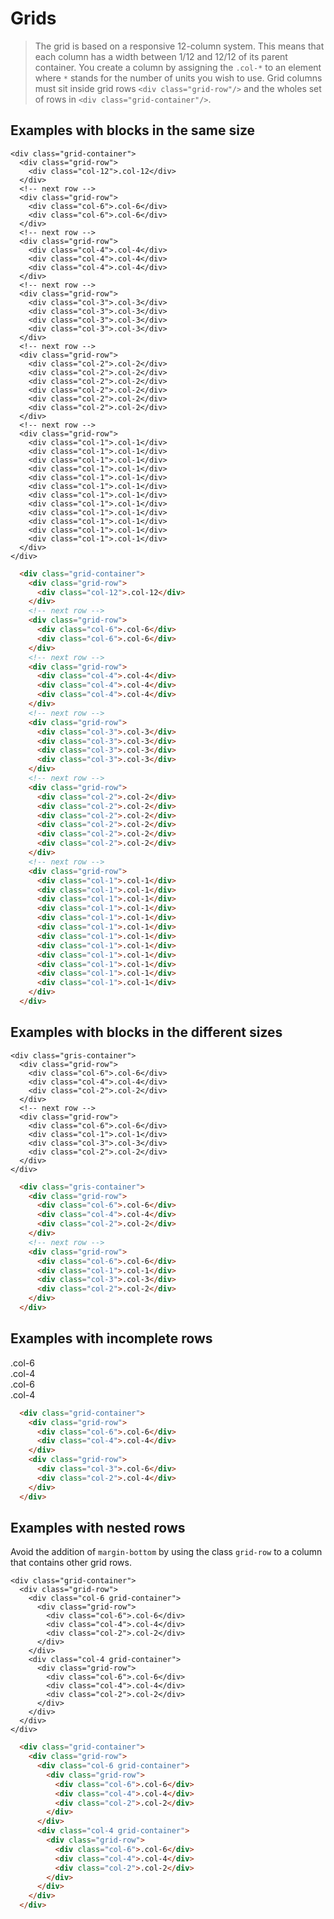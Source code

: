<!--
tags: ["Style Guide:Grids"]
-->


# Grids

> The grid is based on a responsive 12-column system. This means that each column has a width between 1/12 and 12/12 of its parent container. You create a column by assigning the `.col-*` to an element where `*` stands for the number of units you wish to use. Grid columns must sit inside grid rows `<div class="grid-row"/>` and the wholes set of rows in `<div class="grid-container"/>`.

## Examples with blocks in the same size
  
    <div class="grid-container">
      <div class="grid-row">
        <div class="col-12">.col-12</div>
      </div>
      <!-- next row -->
      <div class="grid-row">
        <div class="col-6">.col-6</div>
        <div class="col-6">.col-6</div>
      </div>
      <!-- next row -->
      <div class="grid-row">
        <div class="col-4">.col-4</div>
        <div class="col-4">.col-4</div>
        <div class="col-4">.col-4</div>
      </div>
      <!-- next row -->
      <div class="grid-row">
        <div class="col-3">.col-3</div>
        <div class="col-3">.col-3</div>
        <div class="col-3">.col-3</div>
        <div class="col-3">.col-3</div>
      </div>
      <!-- next row -->
      <div class="grid-row">
        <div class="col-2">.col-2</div>
        <div class="col-2">.col-2</div>
        <div class="col-2">.col-2</div>
        <div class="col-2">.col-2</div>
        <div class="col-2">.col-2</div>
        <div class="col-2">.col-2</div>
      </div>
      <!-- next row -->
      <div class="grid-row">
        <div class="col-1">.col-1</div>
        <div class="col-1">.col-1</div>
        <div class="col-1">.col-1</div>
        <div class="col-1">.col-1</div>
        <div class="col-1">.col-1</div>
        <div class="col-1">.col-1</div>
        <div class="col-1">.col-1</div>
        <div class="col-1">.col-1</div>
        <div class="col-1">.col-1</div>
        <div class="col-1">.col-1</div>
        <div class="col-1">.col-1</div>
        <div class="col-1">.col-1</div>
      </div>
    </div>

```html
  <div class="grid-container">
    <div class="grid-row">
      <div class="col-12">.col-12</div>
    </div>
    <!-- next row -->
    <div class="grid-row">
      <div class="col-6">.col-6</div>
      <div class="col-6">.col-6</div>
    </div>
    <!-- next row -->
    <div class="grid-row">
      <div class="col-4">.col-4</div>
      <div class="col-4">.col-4</div>
      <div class="col-4">.col-4</div>
    </div>
    <!-- next row -->
    <div class="grid-row">
      <div class="col-3">.col-3</div>
      <div class="col-3">.col-3</div>
      <div class="col-3">.col-3</div>
      <div class="col-3">.col-3</div>
    </div>
    <!-- next row -->
    <div class="grid-row">
      <div class="col-2">.col-2</div>
      <div class="col-2">.col-2</div>
      <div class="col-2">.col-2</div>
      <div class="col-2">.col-2</div>
      <div class="col-2">.col-2</div>
      <div class="col-2">.col-2</div>
    </div>
    <!-- next row -->
    <div class="grid-row">
      <div class="col-1">.col-1</div>
      <div class="col-1">.col-1</div>
      <div class="col-1">.col-1</div>
      <div class="col-1">.col-1</div>
      <div class="col-1">.col-1</div>
      <div class="col-1">.col-1</div>
      <div class="col-1">.col-1</div>
      <div class="col-1">.col-1</div>
      <div class="col-1">.col-1</div>
      <div class="col-1">.col-1</div>
      <div class="col-1">.col-1</div>
      <div class="col-1">.col-1</div>
    </div>
  </div>
```

## Examples with blocks in the different sizes
  
    <div class="gris-container">
      <div class="grid-row">
        <div class="col-6">.col-6</div>
        <div class="col-4">.col-4</div>
        <div class="col-2">.col-2</div>
      </div>
      <!-- next row -->
      <div class="grid-row">
        <div class="col-6">.col-6</div>
        <div class="col-1">.col-1</div>
        <div class="col-3">.col-3</div>
        <div class="col-2">.col-2</div>
      </div>
    </div>

```html
  <div class="gris-container">
    <div class="grid-row">
      <div class="col-6">.col-6</div>
      <div class="col-4">.col-4</div>
      <div class="col-2">.col-2</div>
    </div>
    <!-- next row -->
    <div class="grid-row">
      <div class="col-6">.col-6</div>
      <div class="col-1">.col-1</div>
      <div class="col-3">.col-3</div>
      <div class="col-2">.col-2</div>
    </div>
  </div>
```

## Examples with incomplete rows</h2>
  
  <div class="grid-container">
    <div class="grid-row">
      <div class="col-6">.col-6</div>
      <div class="col-4">.col-4</div>
    </div>
    <div class="grid-row">
      <div class="col-3">.col-6</div>
      <div class="col-2">.col-4</div>
    </div>
  </div>

```html
  <div class="grid-container">
    <div class="grid-row">
      <div class="col-6">.col-6</div>
      <div class="col-4">.col-4</div>
    </div>
    <div class="grid-row">
      <div class="col-3">.col-6</div>
      <div class="col-2">.col-4</div>
    </div>
  </div>
```

## Examples with nested rows</h2>
  
Avoid the addition of `margin-bottom` by using the class `grid-row` to a column that contains other grid rows.

    <div class="grid-container">
      <div class="grid-row">
        <div class="col-6 grid-container">
          <div class="grid-row">
            <div class="col-6">.col-6</div>
            <div class="col-4">.col-4</div>
            <div class="col-2">.col-2</div>
          </div>
        </div>
        <div class="col-4 grid-container">
          <div class="grid-row">
            <div class="col-6">.col-6</div>
            <div class="col-4">.col-4</div>
            <div class="col-2">.col-2</div>
          </div>
        </div>
      </div>
    </div>

```html 
  <div class="grid-container">
    <div class="grid-row">
      <div class="col-6 grid-container">
        <div class="grid-row">
          <div class="col-6">.col-6</div>
          <div class="col-4">.col-4</div>
          <div class="col-2">.col-2</div>
        </div>
      </div>
      <div class="col-4 grid-container">
        <div class="grid-row">
          <div class="col-6">.col-6</div>
          <div class="col-4">.col-4</div>
          <div class="col-2">.col-2</div>
        </div>
      </div>
    </div>
  </div>  
```
